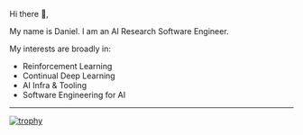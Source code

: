 Hi there 👋,

My name is Daniel. I am an AI Research Software Engineer.

My interests are broadly in:

  * Reinforcement Learning
  * Continual Deep Learning
  * AI Infra & Tooling
  * Software Engineering for AI

---

[![trophy](https://github-profile-trophy.vercel.app/?username=dantp-ai&column=7)](https://github.com/dantp-ai)
